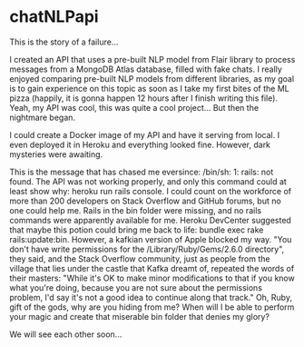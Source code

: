 # chatNLPapi

This is the story of a failure...

I created an API that uses a pre-built NLP model from Flair library to process messages from a MongoDB Atlas database, filled with fake chats. I really enjoyed comparing pre-built NLP models from different libraries, as my goal is to gain experience on this topic as soon as I take my first bites of the ML pizza (happily, it is gonna happen 12 hours after I finish writing this file). Yeah, my API was cool, this was quite a cool project... But then the nightmare began.

I could create a Docker image of my API and have it serving from local. I even deployed it in Heroku and everything looked fine. However, dark mysteries were awaiting.

This is the message that has chased me eversince: /bin/sh: 1: rails: not found. The API was not working properly, and only this command could at least show why: heroku run rails console. I could count on the workforce of more than 200 developers on Stack Overflow and GitHub forums, but no one could help me. Rails in the bin folder were missing, and no rails commands were apparently available for me. Heroku DevCenter suggested that maybe this potion could bring me back to life: bundle exec rake rails:update:bin. However, a kafkian version of Apple blocked my way. "You don't have write permissions for the /Library/Ruby/Gems/2.6.0 directory", they said, and the Stack Overflow community, just as people from the village that lies under the castle that Kafka dreamt of, repeated the words of their masters: "While it's OK to make minor modifications to that if you know what you're doing, because you are not sure about the permissions problem, I'd say it's not a good idea to continue along that track." Oh, Ruby, gift of the gods, why are you hiding from me? When will I be able to perform your magic and create that miserable bin folder that denies my glory?

We will see each other soon...
